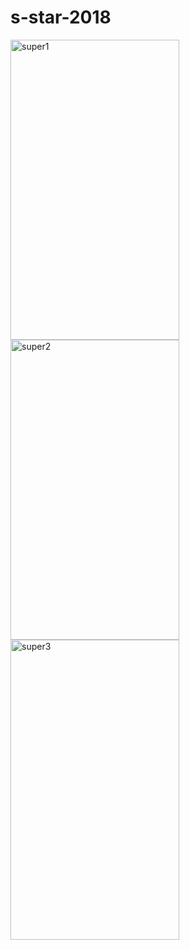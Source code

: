 # s-star-2018

<img src="https://farm5.staticflickr.com/4832/44437298220_63e44e6c1b_b.jpg" width="270" height="480" alt="super1"> <img src="https://farm5.staticflickr.com/4824/45530729804_7689594ffa_b.jpg" width="270" height="480" alt="super2"> <img src="https://farm2.staticflickr.com/1954/44437298390_784b9feaa3_b.jpg" width="270" height="480" alt="super3">
